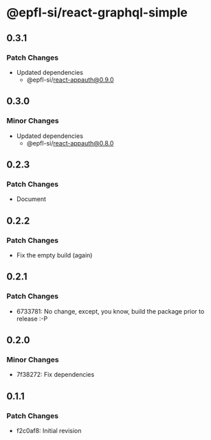 # @epfl-si/react-graphql-simple

## 0.3.1

### Patch Changes

- Updated dependencies
  - @epfl-si/react-appauth@0.9.0

## 0.3.0

### Minor Changes

- Updated dependencies
  - @epfl-si/react-appauth@0.8.0

## 0.2.3

### Patch Changes

- Document

## 0.2.2

### Patch Changes

- Fix the empty build (again)

## 0.2.1

### Patch Changes

- 6733781: No change, except, you know, build the package prior to release :-P

## 0.2.0

### Minor Changes

- 7f38272: Fix dependencies

## 0.1.1

### Patch Changes

- f2c0af8: Initial revision
